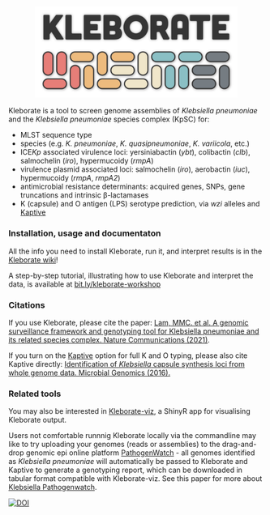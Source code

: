 <p align="center"><picture><source srcset="images/logo-dark.png" media="(prefers-color-scheme: dark)"><img src="images/logo.png" alt="Kleborate" width="400"></picture></p>

Kleborate is a tool to screen genome assemblies of _Klebsiella pneumoniae_ and the _Klebsiella pneumoniae_ species complex (KpSC) for:
 * MLST sequence type
 * species (e.g. _K. pneumoniae_, _K. quasipneumoniae_, _K. variicola_, etc.)
 * ICE<i>Kp</i> associated virulence loci: yersiniabactin (_ybt_), colibactin (_clb_), salmochelin (_iro_), hypermucoidy (_rmpA_)
 * virulence plasmid associated loci: salmochelin (_iro_), aerobactin (_iuc_), hypermucoidy (_rmpA_, _rmpA2_)
 * antimicrobial resistance determinants: acquired genes, SNPs, gene truncations and intrinsic β-lactamases
 * K (capsule) and O antigen (LPS) serotype prediction, via _wzi_ alleles and [Kaptive](https://github.com/katholt/Kaptive)


### Installation, usage and documentaton
All the info you need to install Kleborate, run it, and interpret results is in the [Kleborate wiki](https://github.com/katholt/Kleborate/wiki)!

A step-by-step tutorial, illustrating how to use Kleborate and interpret the data, is available at [bit.ly/kleborate-workshop](bit.ly/kleborate-workshop)

### Citations
If you use Kleborate, please cite the paper: [Lam, MMC. et al. A genomic surveillance framework and genotyping tool for Klebsiella pneumoniae and its related species complex. Nature Communications (2021)](https://www.nature.com/articles/s41467-021-24448-3). 

If you turn on the [Kaptive](https://github.com/katholt/Kaptive) option for full K and O typing, please also cite Kaptive directly:
[Identification of _Klebsiella_ capsule synthesis loci from whole genome data. Microbial Genomics (2016).](http://mgen.microbiologyresearch.org/content/journal/mgen/10.1099/mgen.0.000102)

### Related tools
You may also be interested in [Kleborate-viz](https://kleborate.erc.monash.edu/), a ShinyR app for visualising Kleborate output.

Users not comfortable runnnig Kleborate locally via the commandline may like to try uploading your genomes (reads or assemblies) to the drag-and-drop genomic epi online platform [PathogenWatch](https://pathogen.watch/) - all genomes identified as _Klebsiella pneumoniae_ will automatically be passed to Kleborate and Kaptive to generate a genotyping report, which can be downloaded in tabular format compatible with Kleborate-viz. See this paper for more about [Klebsiella Pathogenwatch](https://doi.org/10.1093/cid/ciab784).

[![DOI](https://zenodo.org/badge/76227387.svg)](https://zenodo.org/badge/latestdoi/76227387)
